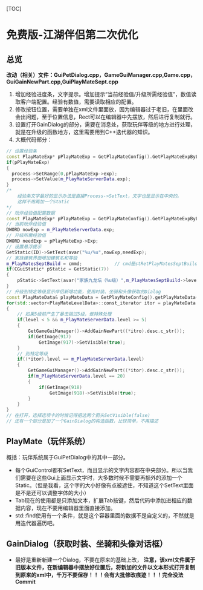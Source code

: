 [TOC]
# 免费版-江湖伴侣第二次优化
## 总览
**改动（相关）文件：GuiPetDialog.cpp，GameGuiManager.cpp,Game.cpp，GuiGainNewPart.cpp,GuiPlayMateSept.cpp**
1. 增加经验进度条，文字提示。增加提示“当前经验值/升级所需经验值”，数值读取客户端配置。经验有数值，需要读取相应的配置。
2. 修改按钮位置，需要单独在xml文件里面放，因为编辑器过于老旧，在里面改会出问题，至于位置信息，Rect可以在编辑器中先摆放，然后进行复制就行。
3. 设置打开GainDialog的部分，需要在消息处，获取玩伴等级的地方进行处理，就是在升级的函数地方，这里需要用到C++迭代器的知识。
4. 大概代码部分：
```C++
// 设置经验条
const PlayMateExp* pPlayMateExp = GetPlayMateConfig().GetPlayMateExpByLevel(m_PlayMateServerData.level);
if(pPlayMateExp)
{
  process->SetRange(0,pPlayMateExp->exp);
  process->SetValue(m_PlayMateServerData.exp);
}
/*
    经验条文字最好的显示办法是直接Process->SetText，文字也是显示在中央的。
    这样不用再加一个Static
*/
// 玩伴经验值配置数据
const PlayMateExp* pPlayMateExp = GetPlayMateConfig().GetPlayMateExpByLevel(m_PlayMateServerData.level);
// 当前玩伴经验值
DWORD nowExp = m_PlayMateServerData.exp;
// 升级所需经验值
DWORD needExp = pPlayMateExp->Exp;
// 设置悬浮提示
GetStatic(ID)->SetText(avar("%u/%u",nowExp,needExp); 
// 家族建筑界面增加建筑名和等级
m_PlayMatesSeptBuild = cmmd;            // cmd是stRetPlayMatesSeptBuild_SC消息，ParseCmd里面获取
if(CGuiStatic* pStatic = GetStatic(7))
{
    pStatic->SetText(avar("家族九龙坛（%u级）",m_PlayMatesSeptBuild->level))
}
// 升级到特定等级显示伴侣新增功能，使用时装、坐骑和头像获取的Dialog
const PlayMateData& playMateData = GetPlayMateConfig().getPlayMateData();
for(std::vector<PlayMateLevelData>::const_iterator itor = playMateData.cbegin(); itor != playMateData.cend(); ++itor)
{
    // 如果5级前产生了暴击跳过5级，做特殊处理
    if(level < 5 && m_PlayMateServerData.level >= 5)
    {
        GetGameGuiManager()->AddGainNewPart((*itro).desc.c_str());
        if(GetImage(917)
            GetImage(917)->SetVisible(true);
    }
    // 到特定等级
    if((*itor).level == m_PlayMateServerData.level)
    {
        GetGameGuiManager()->AddGainNewPart((*itor).desc.c_str());
        if(m_PlayMateServerData.level == 20)
        {
            if(GetImage(918)
                GetImage(918)->SetVisible(true);
        }
    }
}
// 在打开，选择选项卡的时候记得把这两个箭头SetVisible(false)
// 还有一个部分是加了一个GainDialog的构造函数，比较简单，不再描述
```

## PlayMate（玩伴系统）
概括：玩伴系统属于GuiPetDialog中的其中一部分。
- 每个GuiControl都有SetText，而且显示的文字内容都在中央部分。所以当我们需要在这些Gui上面显示文字时，大多数时候不需要再额外的添加一个Static。（但是我看，这个字的大小好像有点被遮住，不知道这个SetText里面是不是还可以调整字体的大小）
- Tab现在的使用都是只添加文本，扩展Tab按键，然后代码中添加进相应的数据内容，现在不要用编辑器里面直接添加。
- std::find使用有一个条件，就是这个容器里面的数据不是自定义的，不然就是用迭代器遍历吧。

## GainDialog（获取时装、坐骑和头像对话框）
- 最好是重新新建一个Dialog，不要在原来的基础上改，
**注意，该xml文件属于旧版本文件，在新编辑器中摆放好位置后，将新加的文件以文本形式打开复制到原来的xml中，千万不要保存！！！会有大批修改痕迹！！！完全没法Commit**
